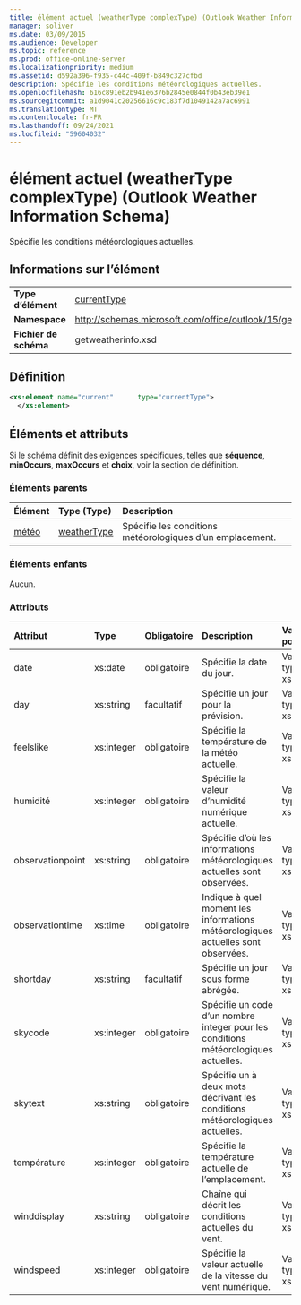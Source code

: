 ```yaml
---
title: élément actuel (weatherType complexType) (Outlook Weather Information Schema)
manager: soliver
ms.date: 03/09/2015
ms.audience: Developer
ms.topic: reference
ms.prod: office-online-server
ms.localizationpriority: medium
ms.assetid: d592a396-f935-c44c-409f-b849c327cfbd
description: Spécifie les conditions météorologiques actuelles.
ms.openlocfilehash: 616c891eb2b941e6376b2845e0844f0b43eb39e1
ms.sourcegitcommit: a1d9041c20256616c9c183f7d1049142a7ac6991
ms.translationtype: MT
ms.contentlocale: fr-FR
ms.lasthandoff: 09/24/2021
ms.locfileid: "59604032"
---
```

# <a name="current-element-weathertype-complextype-outlook-weather-information-schema"></a>élément actuel (weatherType complexType) (Outlook Weather Information Schema)

Spécifie les conditions météorologiques actuelles.
  
## <a name="element-information"></a>Informations sur l’élément

|||
|:-----|:-----|
|**Type d’élément** <br/> |[currentType](currenttype-complextype-outlook-weather-information-schema.md) <br/> |
|**Namespace** <br/> |http://schemas.microsoft.com/office/outlook/15/getweatherinfo.xsd  <br/> |
|**Fichier de schéma** <br/> |getweatherinfo.xsd  <br/> |
   
## <a name="definition"></a>Définition

```XML
<xs:element name="current"      type="currentType">
  </xs:element>  

```

## <a name="elements-and-attributes"></a>Éléments et attributs

Si le schéma définit des exigences spécifiques, telles que **séquence**, **minOccurs**, **maxOccurs** et **choix**, voir la section de définition. 
  
### <a name="parent-elements"></a>Éléments parents

|**Élément**|**Type (Type)**|**Description**|
|:-----|:-----|:-----|
|[météo](weather-element-weatherdata-elementoutlook-weather-information-schema.md) <br/> |[weatherType](weathertype-complextype-outlook-weather-information-schema.md) <br/> |Spécifie les conditions météorologiques d’un emplacement.  <br/> |
   
### <a name="child-elements"></a>Éléments enfants

Aucun.
  
### <a name="attributes"></a>Attributs

|**Attribut**|**Type**|**Obligatoire**|**Description**|**Valeurs possibles**|
|:-----|:-----|:-----|:-----|:-----|
|date  <br/> |xs:date  <br/> |obligatoire  <br/> |Spécifie la date du jour.  <br/> |Valeur du type xs:date  <br/> |
|day  <br/> |xs:string  <br/> |facultatif  <br/> |Spécifie un jour pour la prévision.  <br/> |Valeur du type xs:string  <br/> |
|feelslike  <br/> |xs:integer  <br/> |obligatoire  <br/> |Spécifie la température de la météo actuelle.  <br/> |Valeur du type xs:integer  <br/> |
|humidité  <br/> |xs:integer  <br/> |obligatoire  <br/> |Spécifie la valeur d’humidité numérique actuelle.  <br/> |Valeur du type xs:integer  <br/> |
|observationpoint  <br/> |xs:string  <br/> |obligatoire  <br/> |Spécifie d’où les informations météorologiques actuelles sont observées.  <br/> |Valeur du type xs:string  <br/> |
|observationtime  <br/> |xs:time  <br/> |obligatoire  <br/> |Indique à quel moment les informations météorologiques actuelles sont observées.  <br/> |Valeur du type xs:time  <br/> |
|shortday  <br/> |xs:string  <br/> |facultatif  <br/> |Spécifie un jour sous forme abrégée.  <br/> |Valeur du type xs:string  <br/> |
|skycode  <br/> |xs:integer  <br/> |obligatoire  <br/> |Spécifie un code d’un nombre integer pour les conditions météorologiques actuelles.  <br/> |Valeur du type xs:integer  <br/> |
|skytext  <br/> |xs:string  <br/> |obligatoire  <br/> |Spécifie un à deux mots décrivant les conditions météorologiques actuelles.  <br/> |Valeur du type xs:string  <br/> |
|température  <br/> |xs:integer  <br/> |obligatoire  <br/> |Spécifie la température actuelle de l’emplacement.  <br/> |Valeur du type xs:integer  <br/> |
|winddisplay  <br/> |xs:string  <br/> |obligatoire  <br/> |Chaîne qui décrit les conditions actuelles du vent.  <br/> |Valeur du type xs:string  <br/> |
|windspeed  <br/> |xs:integer  <br/> |obligatoire  <br/> |Spécifie la valeur actuelle de la vitesse du vent numérique.  <br/> |Valeur du type xs:integer  <br/> |
   

